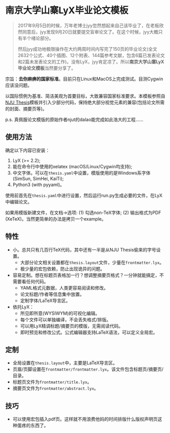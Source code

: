 # 南京大学山寨LyX毕业论文模板

> 2017年9月5日的时候，万年老博士jyy忽然想起来自己该毕业了，在老板欣然同意后，jyy发现9月20日就要提交盲审论文了。在这个时候，jyy大概只有半个绪论部分。
>
> 然后jyy成功地极限操作在大约两周时间内写完了150页的毕业论文(全文2632个公式、40个插图、12个附表、144篇参考文献，包含6篇已发表论文和2篇未发表论文的工作)。没有LyX，jyy肯定凉了。所以**南京大学山寨LyX毕业论文模板**当然要分享了。

宗旨：**去你麻痹的国家标准**。目前只在Linux和MacOS上完成测试。目测Cygwin应该没问题。

以国际惯例为基准、简洁美观为首要目标，大致兼容国家标准要求。本模板参照自[NJU Thesis](https://github.com/Haixing-Hu/nju-thesis)模板并引入少部分代码，保持绝大部分视觉元素的兼容(包括论文所需的封面、摘要页等)。

p.s. 真佩服论文模版的原始作者njut的dalao能完成如此浩大的工程……


## 使用方法

确定以下内容已安装：

1. LyX (>= 2.2);
2. 能在命令行中使用的xelatex (macOS/Linux/Cygwin均支持);
3. 中文字体。可以在`thesis.yaml`中设置，模版使用的是Windows系字体(SimSun, SimHei, KaiTi);
4. Python3 (with pyyaml)。

使用前首先在`thesis.yaml`中进行设置，然后运行run.py生成必要的文件，在LyX中编辑论文。

如果用模版新建文件，在文档->选项: (1) 勾选non-TeX字体; (2) 输出格式为PDF (XeTeX)。当然更简单的办法是拷贝一个example。

## 特性

* 小。总共只有几百行TeX代码，其中还有一半是从NJU Thesis偷来的字号设置。
    * 大部分论文相关设置都在`thesis.layout`文件，少量在`frontmatter.lyx`。
    * 极少量的宏包依赖，防止出现诡异的问题。
* 容易定制。想在标题页表格加一行？想调整摘要页格式？一分钟就能搞定，不需要看任何代码。
    * YAML格式元数据，人类更容易阅读和修改。
    * 论文标题/作者等信息集中放置。
    * 定制字体/LaTeX导言区。
* 依托LyX：
    * 所见即所意(WYSIWYM)的可视化编辑。
    * 每个文件可以单独编译，不会丢失格式/排版。
    * 可以用LyX精调标题/摘要页的模版，无需阅读代码。
    * 即时预览和修改公式。公式编辑器支持LaTeX语法，可以定义全局宏。

## 定制

* 全局设置在`thesis.layout`中，主要是LaTeX导言区。
* 页眉/页脚设置在`frontmatter/frontmatter.lyx`。该文件包含标题页/摘要页/目录。
* 标题页文件为`frontmatter/title.lyx`。
* 摘要页文件为`frontmatter/abstract.lyx`。

## 技巧

* 可以使用宏包插入pdf页。这样就不用浪费他妈的时间排版什么版权声明页这种蛋疼的东西了。

